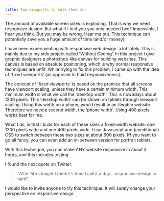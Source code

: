 ```yaml
---
title: Two viewports to rule them all
---
```



The amount of available screen sizes is exploding. That is why we need responsive design. But what if I told you you only needed two? Impossible, I hear you think. But you may be wrong. Hear me out. This technique can potentially save you a huge amount of time (and/or money).

I have been experimenting with responsive web design &nbsp;a lot lately. This is mainly due to my side project called 'Without Coding'. In this project I give graphic designers a photoshop-like canvas for building websites. This canvas is based on absolute positioning, which is why normal responsive techniques are unfit. While trying to fix this problem, I came up with the idea of 'fixed viewports' (as opposed to fluid responsiveness).

The concept of 'fixed viewports' is based on the premise that all screens have viewport scaling, unless they have a certain minimum width. This minimum width is what we call the 'desktop width'. This is nowadays about 1200 pixels. This 'desktop width' can be shown on tablets through viewport scaling. Using this width on a phone, would result in an illegible website. Therefore we need a second width, the 'phone width'. Using 400 pixels works best for me.

What I do, is that I build for each of these sizes a fixed-width website: one 1200 pixels wide and one 400 pixels wide. I use Javascript and (conditional) CSS to switch between these two sizes at about 600 pixels. Iff you want to go all fancy, you can even add an in-between version for portrait tablets.

With this technique, you can make ANY website responsive in about 3 hours, and this includes testing.

I found the next quote on Twitter.

> "After 14h straight I think it’s time I call it a day… responsive design is hard"

I would like to invite anyone to try this technique. It will surely change your perspective on responsive design.